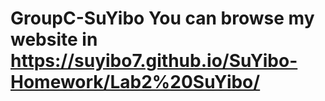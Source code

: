 # GroupC-SuYibo You can browse my website in https://suyibo7.github.io/SuYibo-Homework/Lab2%20SuYibo/
